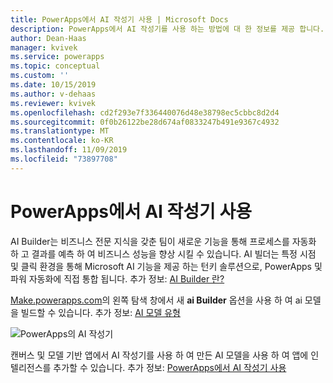 ```yaml
---
title: PowerApps에서 AI 작성기 사용 | Microsoft Docs
description: PowerApps에서 AI 작성기를 사용 하는 방법에 대 한 정보를 제공 합니다.
author: Dean-Haas
manager: kvivek
ms.service: powerapps
ms.topic: conceptual
ms.custom: ''
ms.date: 10/15/2019
ms.author: v-dehaas
ms.reviewer: kvivek
ms.openlocfilehash: cd2f293e7f336440076d48e38798ec5cbbc8d2d4
ms.sourcegitcommit: 0f0b26122be28d674af0833247b491e9367c4932
ms.translationtype: MT
ms.contentlocale: ko-KR
ms.lasthandoff: 11/09/2019
ms.locfileid: "73897708"
---
```

# <a name="use-ai-builder-in-powerapps"></a>PowerApps에서 AI 작성기 사용

AI Builder는 비즈니스 전문 지식을 갖춘 팀이 새로운 기능을 통해 프로세스를 자동화 하 고 결과를 예측 하 여 비즈니스 성능을 향상 시킬 수 있습니다. AI 빌더는 특정 시점 및 클릭 환경을 통해 Microsoft AI 기능을 제공 하는 턴키 솔루션으로, PowerApps 및 파워 자동화에 직접 통합 됩니다. 추가 정보: [AI Builder 란?](/ai-builder/)

[Make.powerapps.com](https://make.powerapps.com)의 왼쪽 탐색 창에서 새 **ai Builder** 옵션을 사용 하 여 ai 모델을 빌드할 수 있습니다. 추가 정보: [AI 모델 유형](/ai-builder/model-types)

![PowerApps의 AI 작성기](media/ai-builder.png "PowerApps의 AI 작성기")

캔버스 및 모델 기반 앱에서 AI 작성기를 사용 하 여 만든 AI 모델을 사용 하 여 앱에 인텔리전스를 추가할 수 있습니다. 추가 정보: [PowerApps에서 AI 작성기 사용](/ai-builder/use-in-powerapps-overview)
